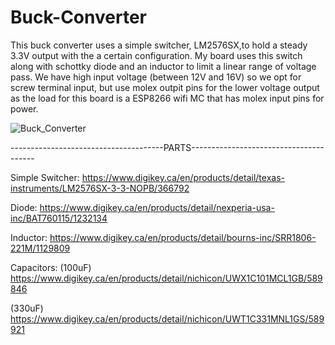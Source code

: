# Buck-Converter

This buck converter uses a simple switcher, LM2576SX,to hold a steady 3.3V output with the a
certain configuration. My board uses this switch along with schottky diode and an inductor to 
limit a linear range of voltage pass. We have high input voltage (between 12V and 16V) so we
opt for screw terminal input, but use molex outpit pins for the lower voltage output as the
load for this board is a ESP8266 wifi MC that has molex input pins for power.

![Buck_Converter](https://user-images.githubusercontent.com/60334970/135767528-182aac93-f558-4b78-920b-60639ebcf39b.png)


--------------------------------------PARTS---------------------------------------

Simple Switcher:
https://www.digikey.ca/en/products/detail/texas-instruments/LM2576SX-3-3-NOPB/366792

Diode:
https://www.digikey.ca/en/products/detail/nexperia-usa-inc/BAT760115/1232134

Inductor:
https://www.digikey.ca/en/products/detail/bourns-inc/SRR1806-221M/1129809

Capacitors:
(100uF) https://www.digikey.ca/en/products/detail/nichicon/UWX1C101MCL1GB/589846

(330uF) https://www.digikey.ca/en/products/detail/nichicon/UWT1C331MNL1GS/589921
